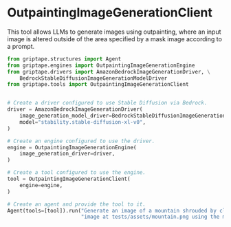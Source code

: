 # OutpaintingImageGenerationClient

This tool allows LLMs to generate images using outpainting, where an input image is altered outside of the area specified by a mask image according to a prompt.

```python
from griptape.structures import Agent
from griptape.engines import OutpaintingImageGenerationEngine
from griptape.drivers import AmazonBedrockImageGenerationDriver, \
    BedrockStableDiffusionImageGenerationModelDriver
from griptape.tools import OutpaintingImageGenerationClient


# Create a driver configured to use Stable Diffusion via Bedrock.
driver = AmazonBedrockImageGenerationDriver(
    image_generation_model_driver=BedrockStableDiffusionImageGenerationModelDriver(),
    model="stability.stable-diffusion-xl-v0",
)

# Create an engine configured to use the driver.
engine = OutpaintingImageGenerationEngine(
    image_generation_driver=driver,
)

# Create a tool configured to use the engine.
tool = OutpaintingImageGenerationClient(
    engine=engine,
)

# Create an agent and provide the tool to it.
Agent(tools=[tool]).run("Generate an image of a mountain shrouded by clouds by outpainting the "
                        "image at tests/assets/mountain.png using the mask at tests/assets/mountain-mask.png.")
```
